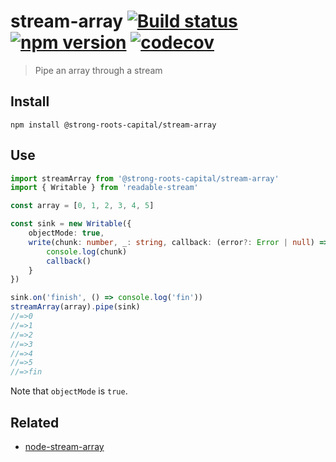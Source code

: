 # stream-array [![Build status](https://travis-ci.org/strong-roots-capital/stream-array.svg?branch=master)](https://travis-ci.org/strong-roots-capital/stream-array) [![npm version](https://img.shields.io/npm/v/@strong-roots-capital/stream-array.svg)](https://npmjs.org/package/@strong-roots-capital/stream-array) [![codecov](https://codecov.io/gh/strong-roots-capital/stream-array/branch/master/graph/badge.svg)](https://codecov.io/gh/strong-roots-capital/stream-array)

> Pipe an array through a stream

## Install

```shell
npm install @strong-roots-capital/stream-array
```

## Use

```typescript
import streamArray from '@strong-roots-capital/stream-array'
import { Writable } from 'readable-stream'

const array = [0, 1, 2, 3, 4, 5]

const sink = new Writable({
    objectMode: true,
    write(chunk: number, _: string, callback: (error?: Error | null) => void) {
        console.log(chunk)
        callback()
    }
})

sink.on('finish', () => console.log('fin'))
streamArray(array).pipe(sink)
//=>0
//=>1
//=>2
//=>3
//=>4
//=>5
//=>fin
```

Note that `objectMode` is `true`.

## Related

- [node-stream-array](https://github.com/mimetnet/node-stream-array)
